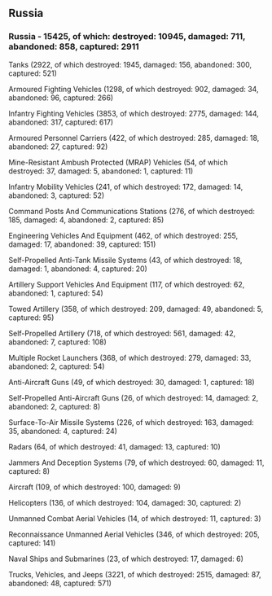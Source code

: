 
 
 ## Russia
 
 ### Russia - 15425, of which: destroyed: 10945, damaged: 711, abandoned: 858, captured: 2911

 

 

 Tanks (2922, of which destroyed: 1945, damaged: 156, abandoned: 300, captured: 521)

 Armoured Fighting Vehicles (1298, of which destroyed: 902, damaged: 34, abandoned: 96, captured: 266)

 Infantry Fighting Vehicles (3853, of which destroyed: 2775, damaged: 144, abandoned: 317, captured: 617)

 Armoured Personnel Carriers (422, of which destroyed: 285, damaged: 18, abandoned: 27, captured: 92)

 Mine-Resistant Ambush Protected (MRAP) Vehicles (54, of which destroyed: 37, damaged: 5, abandoned: 1, captured: 11)

 Infantry Mobility Vehicles (241, of which destroyed: 172, damaged: 14, abandoned: 3, captured: 52)

 Command Posts And Communications Stations (276, of which destroyed: 185, damaged: 4, abandoned: 2, captured: 85)

 Engineering Vehicles And Equipment (462, of which destroyed: 255, damaged: 17, abandoned: 39, captured: 151)

 Self-Propelled Anti-Tank Missile Systems (43, of which destroyed: 18, damaged: 1, abandoned: 4, captured: 20)

 Artillery Support Vehicles And Equipment (117, of which destroyed: 62, abandoned: 1, captured: 54)

 Towed Artillery (358, of which destroyed: 209, damaged: 49, abandoned: 5, captured: 95)

 Self-Propelled Artillery (718, of which destroyed: 561, damaged: 42, abandoned: 7, captured: 108)

 Multiple Rocket Launchers (368, of which destroyed: 279, damaged: 33, abandoned: 2, captured: 54)

 Anti-Aircraft Guns (49, of which destroyed: 30, damaged: 1, captured: 18)

 Self-Propelled Anti-Aircraft Guns (26, of which destroyed: 14, damaged: 2, abandoned: 2, captured: 8)

 Surface-To-Air Missile Systems (226, of which destroyed: 163, damaged: 35, abandoned: 4, captured: 24)

 Radars (64, of which destroyed: 41, damaged: 13, captured: 10)

 Jammers And Deception Systems (79, of which destroyed: 60, damaged: 11, captured: 8)

 Aircraft (109, of which destroyed: 100, damaged: 9)

 Helicopters (136, of which destroyed: 104, damaged: 30, captured: 2)

 Unmanned Combat Aerial Vehicles (14, of which destroyed: 11, captured: 3)

 Reconnaissance Unmanned Aerial Vehicles (346, of which destroyed: 205, captured: 141)

 Naval Ships and Submarines (23, of which destroyed: 17, damaged: 6)

 Trucks, Vehicles, and Jeeps (3221, of which destroyed: 2515, damaged: 87, abandoned: 48, captured: 571)

